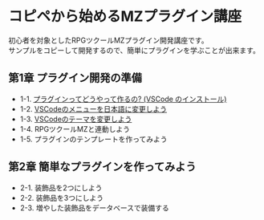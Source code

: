 # コピペから始めるMZプラグイン講座
初心者を対象としたRPGツクールMZプラグイン開発講座です。  
サンプルをコピーして開発するので、簡単にプラグインを学ぶことが出来ます。

## 第1章 プラグイン開発の準備
* 1-1. [プラグインってどうやって作るの? (VSCode のインストール)](1/1-1.md)
* 1-2. [VSCodeのメニューを日本語に変更しよう](1/1-2.md)
* 1-3. [VSCodeのテーマを変更しよう](1/1-3.md)
* 1-4. RPGツクールMZと連動しよう
* 1-5. プラグインのテンプレートを作ってみよう

## 第2章 簡単なプラグインを作ってみよう
* 2-1. 装飾品を2つにしよう
* 2-2. 装飾品を3つにしよう
* 2-3. 増やした装飾品をデータベースで装備する
